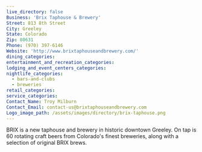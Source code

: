 ```yaml
---
live_directory: false
Business: 'Brix Taphouse & Brewery'
Street: 813 8th Street
City: Greeley
State: Colorado
Zip: 80631
Phone: (970) 397-6146
Website: 'http://www.brixtaphouseandbrewery.com/'
dining_categories:
entertainment_and_recreation_categories:
lodging_and_event_centers_categories:
nightlife_categories:
  - bars-and-clubs
  - breweries
retail_categories:
service_categories:
Contact_Name: Troy Milburn
Contact_Email: contact-us@brixtaphouseandbrewery.com
Logo_image_path: /assets/images/directory/brix-taphouse.png
---
```



BRIX is a new taphouse and brewery in historic downtown Greeley. On tap is 60 rotating craft beers from Colorado's finest breweries, along with a selection of original BRIX brews.